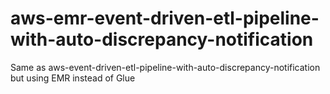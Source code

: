 # aws-emr-event-driven-etl-pipeline-with-auto-discrepancy-notification
Same as aws-event-driven-etl-pipeline-with-auto-discrepancy-notification but using EMR instead of Glue
